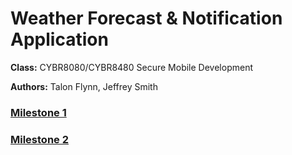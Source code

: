 # Weather Forecast & Notification Application

**Class:** CYBR8080/CYBR8480 Secure Mobile Development

**Authors:** Talon Flynn, Jeffrey Smith

### [Milestone 1](https://github.com/cyb3rc0wb0y/CYBR8480-Project/blob/master/Milestone_1.md)

### [Milestone 2](https://github.com/cyb3rc0wb0y/CYBR8480-Project/blob/master/Milestone_2.md)
